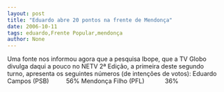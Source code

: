 ```yaml
---
layout: post
title: "Eduardo abre 20 pontos na frente de Mendonça"
date: 2006-10-11
tags: eduardo,Frente Popular,mendonça
author: None
---
```

Uma fonte nos informou agora que a pesquisa Ibope, que a TV Globo divulga daqui a pouco no NETV 2ª Edição, a primeira deste segundo turno,&nbsp;apresenta os seguintes números (de intenções de votos):
Eduardo Campos (PSB)&nbsp;&nbsp;&nbsp;&nbsp;&nbsp;&nbsp;&nbsp;&nbsp;&nbsp; 56%
Mendonça Filho (PFL)&nbsp;&nbsp;&nbsp;&nbsp;&nbsp;&nbsp;&nbsp;&nbsp;&nbsp;&nbsp;&nbsp;&nbsp;36% 